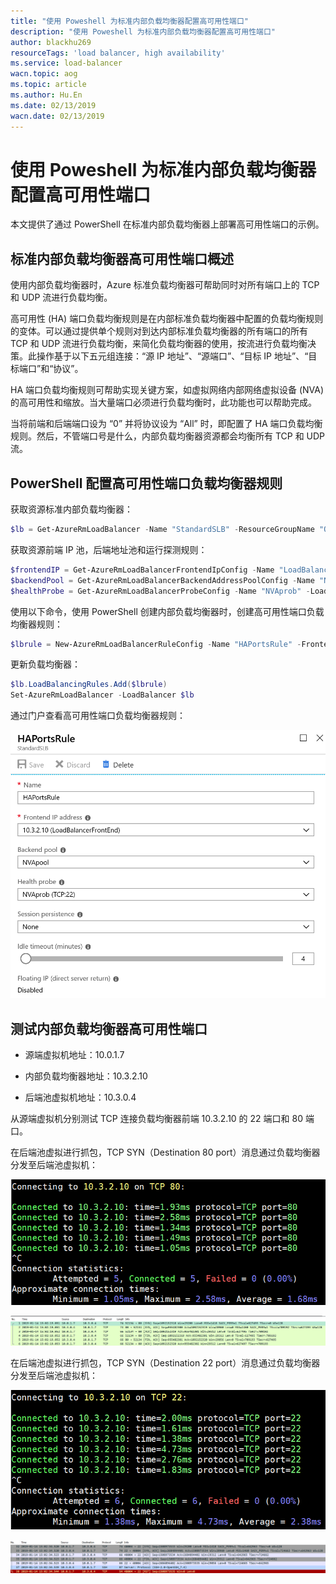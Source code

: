 ```yaml
---
title: "使用 Poweshell 为标准内部负载均衡器配置高可用性端口"
description: "使用 Poweshell 为标准内部负载均衡器配置高可用性端口"
author: blackhu269
resourceTags: 'load balancer, high availability'
ms.service: load-balancer
wacn.topic: aog
ms.topic: article
ms.author: Hu.En
ms.date: 02/13/2019
wacn.date: 02/13/2019
---
```


# 使用 Poweshell 为标准内部负载均衡器配置高可用性端口

本文提供了通过 PowerShell 在标准内部负载均衡器上部署高可用性端口的示例。

## 标准内部负载均衡器高可用性端口概述

使用内部负载均衡器时，Azure 标准负载均衡器可帮助同时对所有端口上的 TCP 和 UDP 流进行负载均衡。

高可用性 (HA) 端口负载均衡规则是在内部标准负载均衡器中配置的负载均衡规则的变体。可以通过提供单个规则对到达内部标准负载均衡器的所有端口的所有 TCP 和 UDP 流进行负载均衡，来简化负载均衡器的使用，按流进行负载均衡决策。此操作基于以下五元组连接：“源 IP 地址”、“源端口”、“目标 IP 地址”、“目标端口”和“协议”。

HA 端口负载均衡规则可帮助实现关键方案，如虚拟网络内部网络虚拟设备 (NVA) 的高可用性和缩放。当大量端口必须进行负载均衡时，此功能也可以帮助完成。

当将前端和后端端口设为 “0” 并将协议设为 “All” 时，即配置了 HA 端口负载均衡规则。然后，不管端口号是什么，内部负载均衡器资源都会均衡所有 TCP 和 UDP 流。

## PowerShell 配置高可用性端口负载均衡器规则

获取资源标准内部负载均衡器：

```powershell
$lb = Get-AzureRmLoadBalancer -Name "StandardSLB" -ResourceGroupName "OrealRG"
```

获取资源前端 IP 池，后端地址池和运行探测规则：

```powershell
$frontendIP = Get-AzureRmLoadBalancerFrontendIpConfig -Name "LoadBalancerFrontEnd" -LoadBalancer $lb
$backendPool = Get-AzureRmLoadBalancerBackendAddressPoolConfig -Name "NVApool" -LoadBalancer $lb
$healthProbe = Get-AzureRmLoadBalancerProbeConfig -Name "NVAprob" -LoadBalancer $lb
```

使用以下命令，使用 PowerShell 创建内部负载均衡器时，创建高可用性端口负载均衡器规则：

```powershell
$lbrule = New-AzureRmLoadBalancerRuleConfig -Name "HAPortsRule" -FrontendIpConfiguration $frontendIP -BackendAddressPool $backendPool -Probe $healthProbe -Protocol "All" -FrontendPort 0 -BackendPort 0
```

更新负载均衡器：

```powershell
$lb.LoadBalancingRules.Add($lbrule)
Set-AzureRmLoadBalancer -LoadBalancer $lb
```

通过门户查看高可用性端口负载均衡器规则：

![01](media/aog-load-balancer-howto-congifure-high-availability-port-for-standard-internal-load-balancer-via-powershell/01.png "01")

## 测试内部负载均衡器高可用性端口

* 源端虚拟机地址：10.0.1.7

* 内部负载均衡器地址：10.3.2.10

* 后端池虚拟机地址：10.3.0.4

从源端虚拟机分别测试 TCP 连接负载均衡器前端 10.3.2.10 的 22 端口和 80 端口。

在后端池虚拟进行抓包，TCP SYN（Destination 80 port）消息通过负载均衡器分发至后端池虚拟机：

![02](media/aog-load-balancer-howto-congifure-high-availability-port-for-standard-internal-load-balancer-via-powershell/02.png "02")

![03](media/aog-load-balancer-howto-congifure-high-availability-port-for-standard-internal-load-balancer-via-powershell/03.png "03")

在后端池虚拟进行抓包，TCP SYN（Destination 22 port）消息通过负载均衡器分发至后端池虚拟机：

![04](media/aog-load-balancer-howto-congifure-high-availability-port-for-standard-internal-load-balancer-via-powershell/04.png "04")

![05](media/aog-load-balancer-howto-congifure-high-availability-port-for-standard-internal-load-balancer-via-powershell/05.png "05")
